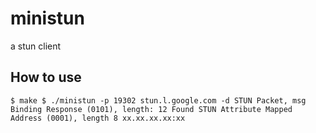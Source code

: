 # ministun

a stun client

## How to use
``
$ make
$ ./ministun -p 19302 stun.l.google.com -d
STUN Packet, msg Binding Response (0101), length: 12
Found STUN Attribute Mapped Address (0001), length 8
xx.xx.xx.xx:xx
``
